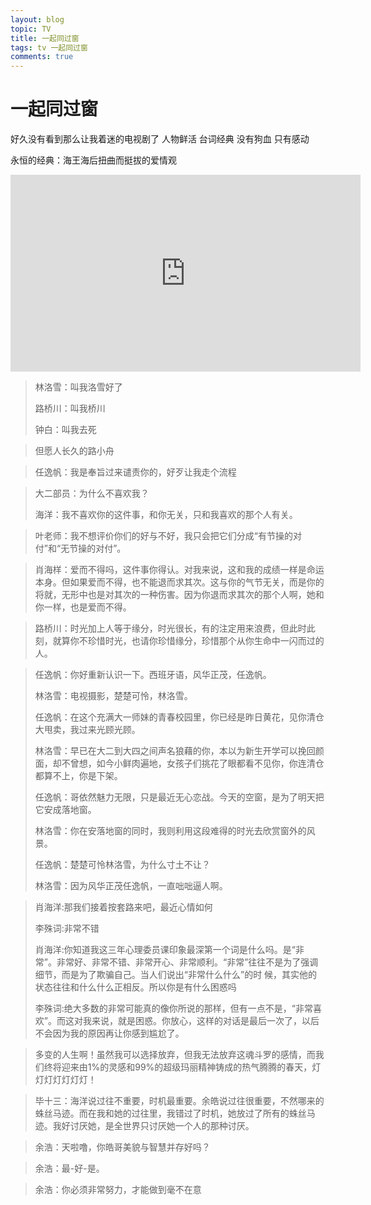 ```yaml
---
layout: blog
topic: TV
title: 一起同过窗
tags: tv 一起同过窗
comments: true
---
```


# 一起同过窗

好久没有看到那么让我着迷的电视剧了 人物鲜活 台词经典 没有狗血 只有感动

永恒的经典：海王海后扭曲而挺拔的爱情观

<iframe width="560" height="315" src="https://www.youtube.com/embed/taIpPkaIVmw" title="YouTube video player" frameborder="0" allow="accelerometer; autoplay; clipboard-write; encrypted-media; gyroscope; picture-in-picture" allowfullscreen></iframe>

> 林洛雪：叫我洛雪好了
> 
> 路桥川：叫我桥川
> 
> 钟白：叫我去死

> 但愿人长久的路小舟

> 任逸帆：我是奉旨过来谴责你的，好歹让我走个流程


> 大二部员：为什么不喜欢我？
> 
> 海洋：我不喜欢你的这件事，和你无关，只和我喜欢的那个人有关。


> 叶老师：我不想评价你们的好与不好，我只会把它们分成“有节操的对付”和“无节操的对付”。


> 肖海样：爱而不得吗，这件事你得认。对我来说，这和我的成绩一样是命运本身。但如果爱而不得，也不能退而求其次。这与你的气节无关，而是你的将就，无形中也是对其次的一种伤害。因为你退而求其次的那个人啊，她和你一样，也是爱而不得。

> 路桥川：时光加上人等于缘分，时光很长，有的注定用来浪费，但此时此刻，就算你不珍惜时光，也请你珍惜缘分，珍惜那个从你生命中一闪而过的人。

> 任逸帆：你好重新认识一下。西班牙语，风华正茂，任逸帆。
> 
> 林洛雪：电视摄影，楚楚可怜，林洛雪。
> 
> 任逸帆：在这个充满大一师妹的青春校园里，你已经是昨日黄花，见你清仓大甩卖，我过来光顾光顾。
> 
> 林洛雪：早已在大二到大四之间声名狼藉的你，本以为新生开学可以挽回颜面，却不曾想，如今小鲜肉遍地，女孩子们挑花了眼都看不见你，你连清仓都算不上，你是下架。
> 
> 任逸帆：哥依然魅力无限，只是最近无心恋战。今天的空窗，是为了明天把它安成落地窗。
> 
> 林洛雪：你在安落地窗的同时，我则利用这段难得的时光去欣赏窗外的风景。
> 
> 任逸帆：楚楚可怜林洛雪，为什么寸土不让？
> 
> 林洛雪：因为风华正茂任逸帆，一直咄咄逼人啊。


> 肖海洋:那我们接着按套路来吧，最近心情如何
> 
> 李殊词:非常不错
> 
> 肖海洋:你知道我这三年心理委员课印象最深第一个词是什么吗。是“非常”。非常好、非常不错、非常开心、非常顺利。“非常”往往不是为了强调细节，而是为了欺骗自己。当人们说出“非常什么什么”的时 候，其实他的状态往往和什么什么正相反。所以你是有什么困惑吗
> 
> 李殊词:绝大多数的非常可能真的像你所说的那样，但有一点不是，“非常喜欢”。而这对我来说，就是困惑。你放心，这样的对话是最后一次了，以后不会因为我的原因再让你感到尴尬了。


> 多变的人生啊！虽然我可以选择放弃，但我无法放弃这魂斗罗的感情，而我们终将迎来由1%的灵感和99%的超级玛丽精神铸成的热气腾腾的春天，灯灯灯灯灯灯灯！

> 毕十三：海洋说过往不重要，时机最重要。余皓说过往很重要，不然哪来的蛛丝马迹。而在我和她的过往里，我错过了时机，她放过了所有的蛛丝马迹。我好讨厌她，是全世界只讨厌她一个人的那种讨厌。

> 余浩：天啦噜，你皓哥美貌与智慧并存好吗？

> 余浩：最-好-是。

> 余浩：你必须非常努力，才能做到毫不在意
